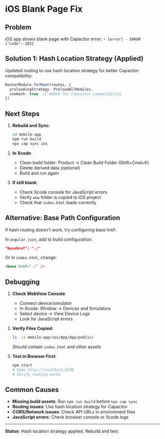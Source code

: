 # iOS Blank Page Fix

## Problem
iOS app shows blank page with Capacitor error: `⚡️ [error] - ERROR {"code":-203}`

## Solution 1: Hash Location Strategy (Applied)

Updated routing to use hash location strategy for better Capacitor compatibility:

```typescript
RouterModule.forRoot(routes, { 
  preloadingStrategy: PreloadAllModules,
  useHash: true  // Added for Capacitor compatibility
})
```

## Next Steps

1. **Rebuild and Sync**:
   ```bash
   cd mobile-app
   npm run build
   npx cap sync ios
   ```

2. **In Xcode**:
   - Clean build folder: Product → Clean Build Folder (Shift+Cmd+K)
   - Delete derived data (optional)
   - Build and run again

3. **If still blank**:
   - Check Xcode console for JavaScript errors
   - Verify `www` folder is copied to iOS project
   - Check that `index.html` loads correctly

## Alternative: Base Path Configuration

If hash routing doesn't work, try configuring base href:

In `angular.json`, add to build configuration:
```json
"baseHref": "./"
```

Or in `index.html`, change:
```html
<base href="./" />
```

## Debugging

1. **Check WebView Console**:
   - Connect device/simulator
   - In Xcode: Window → Devices and Simulators
   - Select device → View Device Logs
   - Look for JavaScript errors

2. **Verify Files Copied**:
   ```bash
   ls -la mobile-app/ios/App/App/public/
   ```
   Should contain `index.html` and other assets

3. **Test in Browser First**:
   ```bash
   npm start
   # Open http://localhost:8100
   # Verify routing works
   ```

## Common Causes

- **Missing build assets**: Run `npm run build` before `npx cap sync`
- **Routing issues**: Use hash location strategy for Capacitor
- **CORS/Network issues**: Check API URLs in environment files
- **JavaScript errors**: Check browser console or Xcode logs

---

**Status**: Hash location strategy applied. Rebuild and test.


